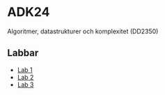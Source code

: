 # ADK24
Algoritmer, datastrukturer och komplexitet (DD2350)

## Labbar
- [Lab 1](lab1/README.md)
- [Lab 2](lab2/README.md)
- [Lab 3](lab3/README.md)
